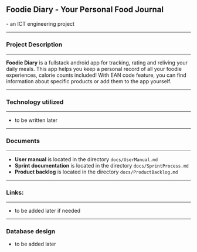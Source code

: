 <h2>Foodie Diary - Your Personal Food Journal</h2>
- an ICT engineering project

****
<h3>Project Description</h3>

****
**Foodie Diary** is a fullstack android app for tracking, rating and reliving your daily meals.
This app helps you keep a personal record of all your foodie experiences, calorie counts included!
With EAN code feature, you can find information about specific products or add them to the app
yourself.

****

<h3>Technology utilized</h3>

****

- to be written later

****

<h3>Documents</h3>

****

- **User manual** is located in the directory `docs/UserManual.md`
- **Sprint documentation** is located in the directory `docs/SprintProcess.md`
- **Product backlog** is located in the directory `docs/ProductBacklog.md`

****

<h3>Links:</h3>

****

- to be added later if needed

****
<h3>Database design</h3>

- to be added later


